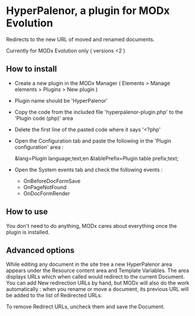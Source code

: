 
HyperPalenor, a plugin for MODx Evolution
=========================================

Redirects to the new URL of moved and renamed documents. 

Currently for MODx Evolution only ( versions <2 )


How to install
--------------

* Create a new plugin in the MODx Manager ( Elements > Manage elements > Plugins > New plugin )

* Plugin name should be 'HyperPalenor'

* Copy the code from the included file 'hyperpalenor-plugin.php' to the 'Plugin code (php)' area

* Delete the first line of the pasted code where it says '<?php'

* Open the Configuration tab and paste the following in the 'Plugin configuration' area : 

	&lang=Plugin language;text;en
	&tablePrefix=Plugin table prefix;text;

* Open the System events tab and check the following events : 
	- OnBeforeDocFormSave
	- OnPageNotFound
	- OnDocFormRender


How to use
----------

You don't need to do anything, MODx cares about everything once the plugin is installed. 

Advanced options
----------------

While editing any document in the site tree a new HyperPalenor area appears under the Resource content area and Template Variables. The area displays URLs which when called would redirect to the current Document. You can add New redirection URLs by hand, but MODx will also do the work automatically : when you rename or move a document, its previous URL will be added to the list of Redirected URLs. 

To remove Redirect URLs, uncheck them and save the Document. 